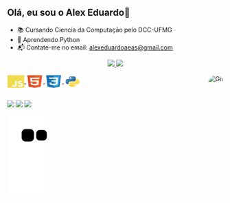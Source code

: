 ## Olá, eu sou o Alex Eduardo👋

- 📚 Cursando Ciencia da Computação pelo DCC-UFMG
- 🐍 Aprendendo Python
- 📬 Contate-me no email: alexeduardoaeas@gmail.com

<div align="center">
  <a href="https://github.com/AlexEduardo-zip">
  <img width="48%" src="https://github-readme-stats.vercel.app/api?username=AlexEduardo-zip&show_icons=true&theme=github_dark&include_all_commits=true&count_private=true"/>
  <img width="48%" src="https://github-readme-stats.vercel.app/api/top-langs/?username=AlexEduardo-zip&layout=compact&langs_count=7&theme=github_dark"/>
</div>
  
  <div style="display: inline_block"><br>
  <img align="center" alt="Rafa-Js" height="30" width="40" src="https://raw.githubusercontent.com/devicons/devicon/master/icons/javascript/javascript-plain.svg">
      <img align="center" alt="Rafa-HTML" height="30" width="40" src="https://raw.githubusercontent.com/devicons/devicon/master/icons/html5/html5-original.svg">
  <img align="center" alt="Rafa-CSS" height="30" width="40" src="https://raw.githubusercontent.com/devicons/devicon/master/icons/css3/css3-original.svg">
  <img align="center" alt="Rafa-Python" height="30" width="40" src="https://raw.githubusercontent.com/devicons/devicon/master/icons/python/python-original.svg">
  <img align="right" alt="Gif" height="150" style="border-radius:50px;" src="https://media.giphy.com/media/YRdBZ4CDweTozHWxh0/giphy.gif">
  
  ##
  
<div>
  <a href="https://instagram.com/lexu.zip/" target="_blank"><img src="https://img.shields.io/badge/-Instagram-%23E4405F?style=for-the-badge&logo=instagram&logoColor=white" target="_blank"></a>
  <a href = "mailto:alexeduardoaeas@gmail.com"><img src="https://img.shields.io/badge/-Gmail-%23333?style=for-the-badge&logo=gmail&logoColor=white" target="_blank"></a>
  <a href="https://www.linkedin.com/in/alex-eduardo-a3b621211" target="_blank"><img src="https://img.shields.io/badge/-LinkedIn-%230077B5?style=for-the-badge&logo=linkedin&logoColor=white" target="_blank"></a> 
  
  ![Snake animation](https://github.com/AlexEduardo-zip/AlexEduardo-zip/blob/output/github-contribution-grid-snake.svg)
  
 
</div>
